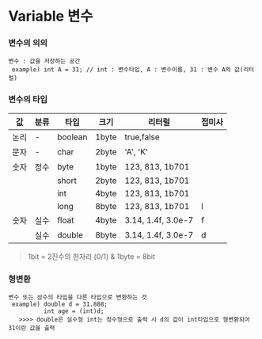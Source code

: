 
# Variable 변수

  ### 변수의 의의
    변수 : 값을 저장하는 공간
     example) int A = 31; // int : 변수타입, A : 변수이름, 31 : 변수 A의 값(리터럴)
  
  ### 변수의 타입

| 값   | 분류 | 타입 | 크기| 리터럴|접미사|
| -----|------| ------|------|------|------|
| 논리 | -   | boolean|1byte|true,false||
| 문자 | -   | char  |2byte|'A', 'K'||
| 숫자 | 정수    | byte|1byte|123, 813, 1b701||
|  |  | short|2byte|123, 813, 1b701||
|  |  | int|4byte|123, 813, 1b701||
|  |  | long|8byte|123, 813, 1b701|l |
|  숫자  | 실수 | float| 4byte|3.14, 1.4f, 3.0e-7|f |
|    | 실수 | double| 8byte|3.14, 1.4f, 3.0e-7|d |

 >1bit = 2진수의 한자리 (0/1) & 1byte = 8bit
 

 ### 형변환
    변수 또는 상수의 타입을 다른 타입으로 변환하는 것
     example) double d = 31.888;
              int age = (int)d;
       >>>> double은 실수형 int는 정수형으로 출력 시 d의 값이 int타입으로 형변환되어 31이란 값을 출력
   
